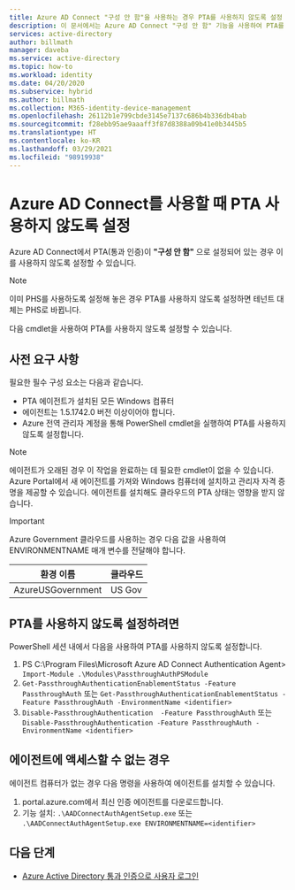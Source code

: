 ```yaml
---
title: Azure AD Connect "구성 안 함"을 사용하는 경우 PTA를 사용하지 않도록 설정 | Microsoft Docs
description: 이 문서에서는 Azure AD Connect "구성 안 함" 기능을 사용하여 PTA를 사용하지 않도록 설정하는 방법을 설명합니다.
services: active-directory
author: billmath
manager: daveba
ms.service: active-directory
ms.topic: how-to
ms.workload: identity
ms.date: 04/20/2020
ms.subservice: hybrid
ms.author: billmath
ms.collection: M365-identity-device-management
ms.openlocfilehash: 26112b1e799cbde3145e7137c686b4b336db4bab
ms.sourcegitcommit: f28ebb95ae9aaaff3f87d8388a09b41e0b3445b5
ms.translationtype: HT
ms.contentlocale: ko-KR
ms.lasthandoff: 03/29/2021
ms.locfileid: "98919938"
---
```

# <a name="disable-pta-when-using-azure-ad-connect"></a>Azure AD Connect를 사용할 때 PTA 사용하지 않도록 설정

Azure AD Connect에서 PTA(통과 인증)이 **"구성 안 함"** 으로 설정되어 있는 경우 이를 사용하지 않도록 설정할 수 있습니다. 

>[!NOTE]
>이미 PHS를 사용하도록 설정해 놓은 경우 PTA를 사용하지 않도록 설정하면 테넌트 대체는 PHS로 바뀝니다.

다음 cmdlet을 사용하여 PTA를 사용하지 않도록 설정할 수 있습니다. 

## <a name="prerequisites"></a>사전 요구 사항
필요한 필수 구성 요소는 다음과 같습니다.
- PTA 에이전트가 설치된 모든 Windows 컴퓨터 
- 에이전트는 1.5.1742.0 버전 이상이어야 합니다. 
- Azure 전역 관리자 계정을 통해 PowerShell cmdlet을 실행하여 PTA를 사용하지 않도록 설정합니다.

>[!NOTE]
> 에이전트가 오래된 경우 이 작업을 완료하는 데 필요한 cmdlet이 없을 수 있습니다. Azure Portal에서 새 에이전트를 가져와 Windows 컴퓨터에 설치하고 관리자 자격 증명을 제공할 수 있습니다. 에이전트를 설치해도 클라우드의 PTA 상태는 영향을 받지 않습니다.

> [!IMPORTANT]
> Azure Government 클라우드를 사용하는 경우 다음 값을 사용하여 ENVIRONMENTNAME 매개 변수를 전달해야 합니다. 
>
>| 환경 이름 | 클라우드 |
>| - | - |
>| AzureUSGovernment | US Gov|


## <a name="to-disable-pta"></a>PTA를 사용하지 않도록 설정하려면
PowerShell 세션 내에서 다음을 사용하여 PTA를 사용하지 않도록 설정합니다.
1. PS C:\Program Files\Microsoft Azure AD Connect Authentication Agent> `Import-Module .\Modules\PassthroughAuthPSModule`
2. `Get-PassthroughAuthenticationEnablementStatus -Feature PassthroughAuth` 또는 `Get-PassthroughAuthenticationEnablementStatus -Feature PassthroughAuth -EnvironmentName <identifier>`
3. `Disable-PassthroughAuthentication  -Feature PassthroughAuth` 또는 `Disable-PassthroughAuthentication -Feature PassthroughAuth -EnvironmentName <identifier>`

## <a name="if-you-dont-have-access-to-an-agent"></a>에이전트에 액세스할 수 없는 경우

에이전트 컴퓨터가 없는 경우 다음 명령을 사용하여 에이전트를 설치할 수 있습니다.

1. portal.azure.com에서 최신 인증 에이전트를 다운로드합니다.
2. 기능 설치: `.\AADConnectAuthAgentSetup.exe` 또는 `.\AADConnectAuthAgentSetup.exe ENVIRONMENTNAME=<identifier>`


## <a name="next-steps"></a>다음 단계

- [Azure Active Directory 통과 인증으로 사용자 로그인](how-to-connect-pta.md)
